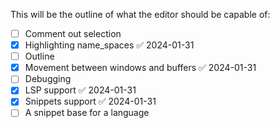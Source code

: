 This will be the outline of what the editor should be capable of:
- [ ] Comment out selection
- [x] Highlighting name_spaces ✅ 2024-01-31
- [ ] Outline
- [x] Movement between windows and buffers ✅ 2024-01-31
- [ ] Debugging
- [x] LSP support ✅ 2024-01-31
- [x] Snippets support ✅ 2024-01-31
- [ ] A snippet base for a language